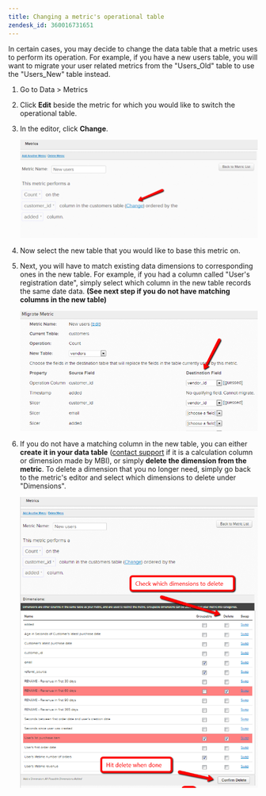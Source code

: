 ```yaml
---
title: Changing a metric's operational table
zendesk_id: 360016731651
---
```


In certain cases, you may decide to change the data table that a metric uses to perform its operation. For example, if you have a new users table, you will want to migrate your user related metrics from the  "Users\_Old" table to use the "Users\_New" table instead.

1. Go to Data > Metrics
1. Click **Edit** beside the metric for which you would like to switch the operational table.
1. In the editor, click **Change**.

    ![](../../assets/2013-08-01_1412.png)
1. Now select the new table that you would like to base this metric on.
1. Next, you will have to match existing data dimensions to corresponding ones in the new table. For example, if you had a column called "User's registration date", simply select which column in the new table records the same date data. **(See next step if you do not have matching columns in the new table)**

    ![](../../assets/2013-08-01_1414.png)
1. If you do not have a matching column in the new table, you can either **create it in your data table** ([contact support](../../getting-started/support.md) if it is a calculation column or dimension made by MBI), or simply **delete the dimension from the metric**. To delete a dimension that you no longer need, simply go back to the metric's editor and select which dimensions to delete under "Dimensions".

    ![](../../assets/2013-08-01_1419.png)
